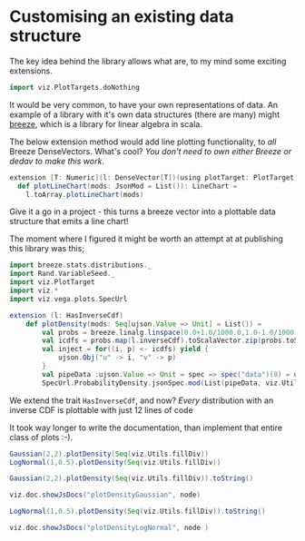 # Customising an existing data structure

The key idea behind the library allows what are, to my mind some exciting extensions. 
```scala mdoc:invisible
import viz.PlotTargets.doNothing
```

It would be very common, to have your own representations of data. An example of a library with it's own data structures (there are many) might [breeze](https://github.com/scalanlp/breeze), which is a library for linear algebra in scala. 

The below extension method would add line plotting functionality, to _all_ Breeze DenseVectors. What's cool? _You don't need to own either Breeze or dedav to make this work_. 

```scala
extension [T: Numeric](l: DenseVector[T])(using plotTarget: PlotTarget)
  def plotLineChart(mods: JsonMod = List()): LineChart =
    l.toArray.plotLineChart(mods)
```
Give it a go in a project - this turns a breeze vector into a plottable data structure that emits a line chart!

The moment where I figured it might be worth an attempt at at publishing this library was this; 
```scala mdoc
import breeze.stats.distributions._
import Rand.VariableSeed._
import viz.PlotTarget
import viz.*
import viz.vega.plots.SpecUrl

extension (l: HasInverseCdf)
    def plotDensity(mods: Seq[ujson.Value => Unit] = List()) =
        val probs = breeze.linalg.linspace(0.0+1.0/1000.0,1.0-1.0/1000.0,1000)
        val icdfs = probs.map(l.inverseCdf).toScalaVector.zip(probs.toScalaVector)
        val inject = for((i, p) <- icdfs) yield {
            ujson.Obj("u" -> i, "v" -> p)
        }
        val pipeData :ujson.Value => Unit = spec => spec("data")(0) = ujson.Obj("name" -> "points", "values"->inject)
        SpecUrl.ProbabilityDensity.jsonSpec.mod(List(pipeData, viz.Utils.fillDiv))
```
We extend the trait ```HasInverseCdf```, and now? _Every_ distribution with an inverse CDF is plottable with just 12 lines of code 

It took way longer to write the documentation, than implement that entire class of plots :-). 


```scala mdoc
Gaussian(2,2).plotDensity(Seq(viz.Utils.fillDiv))
LogNormal(1,0.5).plotDensity(Seq(viz.Utils.fillDiv))
```

```scala mdoc:vegaspec:plotDensityGaussian
Gaussian(2,2).plotDensity(Seq(viz.Utils.fillDiv)).toString()
```
```scala mdoc:js:invisible
viz.doc.showJsDocs("plotDensityGaussian", node)
```

```scala mdoc:vegaspec:plotDensityLogNormal
LogNormal(1,0.5).plotDensity(Seq(viz.Utils.fillDiv)).toString()
```
```scala mdoc:js:invisible
viz.doc.showJsDocs("plotDensityLogNormal", node )
```